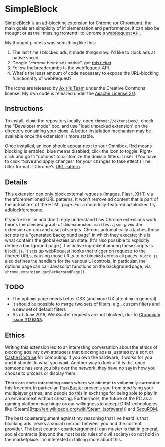SimpleBlock
===========

SimpleBlock is an ad-blocking extension for Chrome (or Chromium); the main goals are simplicity of implementation and performance. It can also be thought of as the "missing frontend" to Chrome's [webRequest API](http://code.google.com/chrome/extensions/trunk/webRequest.html).

My thought process was something like this:

1. The last time I blocked ads, it made things slow. I'd like to block ads at native speed.
1. Google "chrome block ads native", get [this ticket](http://code.google.com/p/chromium/issues/detail?id=41336).
1. Follow the breadcrumbs to the webRequest API.
1. What's the least amount of code necessary to expose the URL-blocking functionality of webRequest?

The icons are released by [Axialis Team](http://www.axialis.com/free/icons/) under the Creative Commons license. My own code is released under the [Apache License 2.0](http://www.apache.org/licenses/LICENSE-2.0.html).

Instructions
------------
To install, clone the repository locally, open `chrome://extensions/`, check the "Developer mode" box, and use "load unpacked extension" on the directory containing your clone. A better installation mechanism may be available once the extension is more stable.

Once installed, an icon should appear next to your Omnibox. Red means blocking is enabled, blue means disabled; click the icon to toggle. Right-click and go to "options" to customize the domain filters it uses. (You have to click "Save and apply changes" for your changes to take effect.) The filter format is Chrome's [URL pattern](http://code.google.com/chrome/extensions/match_patterns.html).

Details
-------
This extension can only block external requests (images, Flash, XHR) via the aforementioned URL patterns. It won't remove ad content that is part of the actual text of the HTML page. For a more fully-featured ad blocker, try [adblockforchrome](http://code.google.com/p/adblockforchrome/).

If you're like me and don't really understand how Chrome extensions work, here's the directed graph of this extension. `manifest.json` gives the extension an icon and a set of scripts. Chrome automatically attaches those scripts to a "generated background page" in which they execute; this is what contains the global extension state. (It's also possible to explicitly define a background page.) The active ingredient among these scripts is `block.js`. It sets up webRequest hooks that trigger on requests to the filtered URLs, causing those URLs to be blocked across all pages. `block.js` also defines the handlers for the various UI controls. In particular, the options page can call Javascript functions on the background page, via `chrome.extension.getBackgroundPage()`.

TODO
----

* The options page needs better CSS (and more UX attention in general)
* It should be possible to merge two sets of filters, e.g., custom filters and a new set of default filters
* As of June 2016, WebSocket requests are not blocked, due to [Chromium issue #129353](https://bugs.chromium.org/p/chromium/issues/detail?id=129353).

Ethics
------
Writing this extension led to an interesting conversation about the ethics of blocking ads. My own attitude is that blocking ads is justified by a sort of [Castle Doctrine](http://en.wikipedia.org/wiki/Castle_doctrine) for computing. If you own the hardware, it works for you and it should do what you want. Another way to look at it is that once someone has sent you bits over the network, they have no say in how you choose to process or display them.

There are some interesting cases where we attempt to voluntarily surrender this freedom. In particular, [PunkBuster](http://en.wikipedia.org/wiki/PunkBuster) prevents you from modifying your multiplayer games, and people do this in exchange for being able to play in an environment without cheating. Furthermore, the future of the PC as a gaming platform may hinge on our willingness to accept DRM technologies like [Steam](http://en.wikipedia.org/wiki/Steam_(software\)) and [SecuROM](http://en.wikipedia.org/wiki/SecuROM).

The best counterargument against my reasoning that I've heard is that blocking ads breaks a social contract between you and the content provider. The best counter-counterargument I can muster is that in general, social contracts (beyond the most basic rules of civil society) do not hold in the marketplace. I'm interested in talking more about this.
